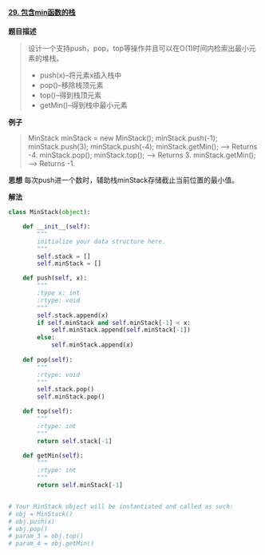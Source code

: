 #### [29. 包含min函数的栈](https://www.acwing.com/problem/content/90/)
**题目描述**
> 设计一个支持push，pop，top等操作并且可以在O(1)时间内检索出最小元素的堆栈。
> - push(x)–将元素x插入栈中
> - pop()–移除栈顶元素
> - top()–得到栈顶元素
> - getMin()–得到栈中最小元素

**例子**
> MinStack minStack = new MinStack();
minStack.push(-1);
minStack.push(3);
minStack.push(-4);
minStack.getMin();   --> Returns -4.
minStack.pop();
minStack.top();      --> Returns 3.
minStack.getMin();   --> Returns -1.

**思想**
每次push进一个数时，辅助栈minStack存储截止当前位置的最小值。

**解法**
```python
class MinStack(object):

    def __init__(self):
        """
        initialize your data structure here.
        """
        self.stack = []
        self.minStack = []

    def push(self, x):
        """
        :type x: int
        :rtype: void
        """
        self.stack.append(x)
        if self.minStack and self.minStack[-1] < x:
            self.minStack.append(self.minStack[-1])
        else:
            self.minStack.append(x)
            
    def pop(self):
        """
        :rtype: void
        """
        self.stack.pop()
        self.minStack.pop()

    def top(self):
        """
        :rtype: int
        """
        return self.stack[-1]

    def getMin(self):
        """
        :rtype: int
        """
        return self.minStack[-1]


# Your MinStack object will be instantiated and called as such:
# obj = MinStack()
# obj.push(x)
# obj.pop()
# param_3 = obj.top()
# param_4 = obj.getMin()
```